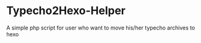 # Typecho2Hexo-Helper
A simple php script for user who want to move his/her typecho archives to hexo
